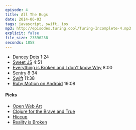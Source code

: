 ```yaml
---
episode: 4
title: All The Bugs
date: 2014-06-03
tags: javascript, swift, ios
mp3: http://episodes.turing.cool/Turing-Incomplete-4.mp3
explicit: false
file_size: 23596238
seconds: 1858
---
```



* [Dancey Dots](http://danceydots.com/) <span class="time">1:24</span>
* [Sweet JS](http://sweetjs.org/) <span class="time">4:51</span>
* [Everything is Broken and I don't know Why](https://speakerdeck.com/mattrobenolt/everything-is-broken-and-i-dont-know-why) <span class="time">8:00</span>
* [Sentry](https://getsentry.com/welcome/) <span class="time">8:34</span>
* [Swift](https://developer.apple.com/swift/) <span class="time">11:38</span>
* [Ruby Motion on Android](http://www.rubymotion.com/support/) <span class="time">19:08</span>

#### Picks

* [Open Web Art](https://github.com/whichlight/jsconf-open-web-art)
* [Clojure for the Brave and True](http://www.braveclojure.com)
* [Hiccup](https://github.com/weavejester/hiccup)
* [Reality is Broken](http://www.amazon.com/Reality-Is-Broken-Better-Change/dp/0143120611)
